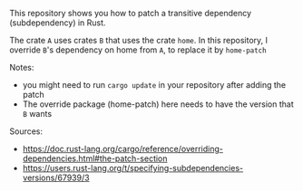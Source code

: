This repository shows you how to patch a transitive dependency (subdependency) in Rust.

The crate `A` uses crates `B` that uses the crate `home`. In this repository, I override `B`'s dependency on home from `A`, to replace it by `home-patch`

Notes:
- you might need to run `cargo update` in your repository after adding the patch
- The override package (home-patch) here needs to have the version that `B` wants

Sources:
- https://doc.rust-lang.org/cargo/reference/overriding-dependencies.html#the-patch-section
- https://users.rust-lang.org/t/specifying-subdependencies-versions/67939/3
